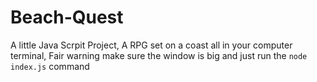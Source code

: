 # Beach-Quest

A little Java Scrpit Project, A RPG set on a coast all
in your computer terminal, Fair warning make sure the
window is big and just run the  `node index.js` command
